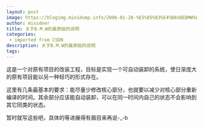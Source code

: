 ```yaml
---
layout: post
image: https://blogimg.minidump.info/2006-01-28-%E5%85%B3%E4%BA%8EBMW%E7%9A%84%E6%9C%80%E5%8E%9F%E5%A7%8B%E7%9A%84%E8%AF%B4%E6%98%8E.md
author: missdeer
title: 关于B.M.W的最原始的说明
categories: 
 - imported from CSDN
description: 关于B.M.W的最原始的说明
tags: 
---
```


这是一个对原有项目的改装工程，目标是实现一个可自动装卸的系统，使日渐庞大的原有项目能以另一种轻巧的形式存在。

这里有几条最基本的要求：能尽量少修改核心部分，也就要以减少对核心部分重新编译的时间。其余部分应该能自动装卸，可以在同一时间内自己的状态不会影响到其它同类的状态。

暂时就写这些吧，具体的等进展得有眉目来再说-\_-b
